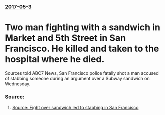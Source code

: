 ### [2017-05-3](/news/2017/05/3/index.md)

# Two man fighting with a sandwich in Market and 5th Street in San Francisco. He killed and taken to the hospital where he died. 

Sources told ABC7 News, San Francisco police fatally shot a man accused of stabbing someone during an argument over a Subway sandwich on Wednesday.


### Source:

1. [Source: Fight over sandwich led to stabbing in San Francisco](http://abc7news.com/news/source-fight-over-sandwich-led-to-stabbing-in-san-francisco/1950333/)
